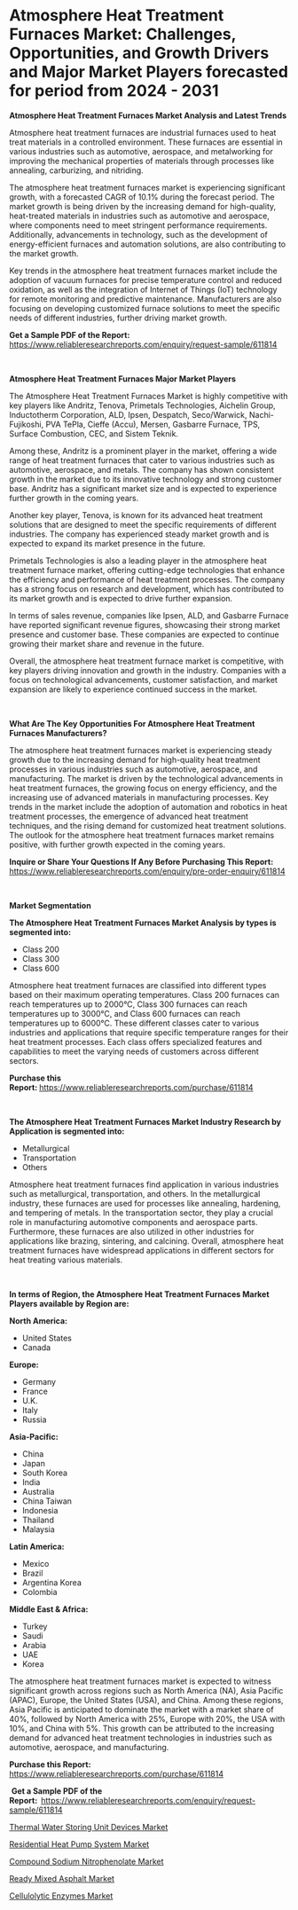 <p><h1>Atmosphere Heat Treatment Furnaces Market: Challenges, Opportunities, and Growth Drivers and Major Market Players forecasted for period from 2024 - 2031</h1></p><p><strong>Atmosphere Heat Treatment Furnaces Market Analysis and Latest Trends</strong></p>
<p><p>Atmosphere heat treatment furnaces are industrial furnaces used to heat treat materials in a controlled environment. These furnaces are essential in various industries such as automotive, aerospace, and metalworking for improving the mechanical properties of materials through processes like annealing, carburizing, and nitriding.</p><p>The atmosphere heat treatment furnaces market is experiencing significant growth, with a forecasted CAGR of 10.1% during the forecast period. The market growth is being driven by the increasing demand for high-quality, heat-treated materials in industries such as automotive and aerospace, where components need to meet stringent performance requirements. Additionally, advancements in technology, such as the development of energy-efficient furnaces and automation solutions, are also contributing to the market growth.</p><p>Key trends in the atmosphere heat treatment furnaces market include the adoption of vacuum furnaces for precise temperature control and reduced oxidation, as well as the integration of Internet of Things (IoT) technology for remote monitoring and predictive maintenance. Manufacturers are also focusing on developing customized furnace solutions to meet the specific needs of different industries, further driving market growth.</p></p>
<p><strong>Get a Sample PDF of the Report:&nbsp;</strong> <a href="https://www.reliableresearchreports.com/enquiry/request-sample/611814">https://www.reliableresearchreports.com/enquiry/request-sample/611814</a></p>
<p>&nbsp;</p>
<p><strong>Atmosphere Heat Treatment Furnaces Major Market Players</strong></p>
<p><p>The Atmosphere Heat Treatment Furnaces Market is highly competitive with key players like Andritz, Tenova, Primetals Technologies, Aichelin Group, Inductotherm Corporation, ALD, Ipsen, Despatch, Seco/Warwick, Nachi-Fujikoshi, PVA TePla, Cieffe (Accu), Mersen, Gasbarre Furnace, TPS, Surface Combustion, CEC, and Sistem Teknik.</p><p>Among these, Andritz is a prominent player in the market, offering a wide range of heat treatment furnaces that cater to various industries such as automotive, aerospace, and metals. The company has shown consistent growth in the market due to its innovative technology and strong customer base. Andritz has a significant market size and is expected to experience further growth in the coming years.</p><p>Another key player, Tenova, is known for its advanced heat treatment solutions that are designed to meet the specific requirements of different industries. The company has experienced steady market growth and is expected to expand its market presence in the future.</p><p>Primetals Technologies is also a leading player in the atmosphere heat treatment furnace market, offering cutting-edge technologies that enhance the efficiency and performance of heat treatment processes. The company has a strong focus on research and development, which has contributed to its market growth and is expected to drive further expansion.</p><p>In terms of sales revenue, companies like Ipsen, ALD, and Gasbarre Furnace have reported significant revenue figures, showcasing their strong market presence and customer base. These companies are expected to continue growing their market share and revenue in the future.</p><p>Overall, the atmosphere heat treatment furnace market is competitive, with key players driving innovation and growth in the industry. Companies with a focus on technological advancements, customer satisfaction, and market expansion are likely to experience continued success in the market.</p></p>
<p>&nbsp;</p>
<p><strong>What Are The Key Opportunities For Atmosphere Heat Treatment Furnaces Manufacturers?</strong></p>
<p><p>The atmosphere heat treatment furnaces market is experiencing steady growth due to the increasing demand for high-quality heat treatment processes in various industries such as automotive, aerospace, and manufacturing. The market is driven by the technological advancements in heat treatment furnaces, the growing focus on energy efficiency, and the increasing use of advanced materials in manufacturing processes. Key trends in the market include the adoption of automation and robotics in heat treatment processes, the emergence of advanced heat treatment techniques, and the rising demand for customized heat treatment solutions. The outlook for the atmosphere heat treatment furnaces market remains positive, with further growth expected in the coming years.</p></p>
<p><strong>Inquire or Share Your Questions If Any Before Purchasing This Report:</strong> <a href="https://www.reliableresearchreports.com/enquiry/pre-order-enquiry/611814">https://www.reliableresearchreports.com/enquiry/pre-order-enquiry/611814</a></p>
<p>&nbsp;</p>
<p><strong>Market Segmentation</strong></p>
<p><strong>The Atmosphere Heat Treatment Furnaces Market Analysis by types is segmented into:</strong></p>
<p><ul><li>Class 200</li><li>Class 300</li><li>Class 600</li></ul></p>
<p><p>Atmosphere heat treatment furnaces are classified into different types based on their maximum operating temperatures. Class 200 furnaces can reach temperatures up to 2000°C, Class 300 furnaces can reach temperatures up to 3000°C, and Class 600 furnaces can reach temperatures up to 6000°C. These different classes cater to various industries and applications that require specific temperature ranges for their heat treatment processes. Each class offers specialized features and capabilities to meet the varying needs of customers across different sectors.</p></p>
<p><strong>Purchase this Report:&nbsp;</strong><a href="https://www.reliableresearchreports.com/purchase/611814">https://www.reliableresearchreports.com/purchase/611814</a></p>
<p>&nbsp;</p>
<p><strong>The Atmosphere Heat Treatment Furnaces Market Industry Research by Application is segmented into:</strong></p>
<p><ul><li>Metallurgical</li><li>Transportation</li><li>Others</li></ul></p>
<p><p>Atmosphere heat treatment furnaces find application in various industries such as metallurgical, transportation, and others. In the metallurgical industry, these furnaces are used for processes like annealing, hardening, and tempering of metals. In the transportation sector, they play a crucial role in manufacturing automotive components and aerospace parts. Furthermore, these furnaces are also utilized in other industries for applications like brazing, sintering, and calcining. Overall, atmosphere heat treatment furnaces have widespread applications in different sectors for heat treating various materials.</p></p>
<p>&nbsp;</p>
<p><strong>In terms of Region, the Atmosphere Heat Treatment Furnaces Market Players available by Region are:</strong></p>
<p>
    <p> <strong> North America: </strong>
        <ul>
            <li>United States</li>
            <li>Canada</li>
        </ul>
        </p> 
    <p> <strong> Europe: </strong>
        <ul>
            <li>Germany</li>
            <li>France</li>
            <li>U.K.</li>
            <li>Italy</li>
            <li>Russia</li>
        </ul>
        </p> 
    <p> <strong> Asia-Pacific: </strong>
        <ul>
            <li>China</li>
            <li>Japan</li>
            <li>South Korea</li>
            <li>India</li>
            <li>Australia</li>
            <li>China Taiwan</li>
            <li>Indonesia</li>
            <li>Thailand</li>
            <li>Malaysia</li>
        </ul>
        </p> 
    <p> <strong> Latin America: </strong>
        <ul>
            <li>Mexico</li>
            <li>Brazil</li>
            <li>Argentina Korea</li>
            <li>Colombia</li>
        </ul>
        </p> 
    <p> <strong> Middle East & Africa: </strong>
        <ul>
            <li>Turkey</li>
            <li>Saudi</li>
            <li>Arabia</li>
            <li>UAE</li>
            <li>Korea</li>
        </ul>
    </p>
    </p>
<p><p>The atmosphere heat treatment furnaces market is expected to witness significant growth across regions such as North America (NA), Asia Pacific (APAC), Europe, the United States (USA), and China. Among these regions, Asia Pacific is anticipated to dominate the market with a market share of 40%, followed by North America with 25%, Europe with 20%, the USA with 10%, and China with 5%. This growth can be attributed to the increasing demand for advanced heat treatment technologies in industries such as automotive, aerospace, and manufacturing.</p></p>
<p><strong>Purchase this Report: </strong><a href="https://www.reliableresearchreports.com/purchase/611814">https://www.reliableresearchreports.com/purchase/611814</a></p>
<p>&nbsp;<strong>Get a Sample PDF of the Report:&nbsp;&nbsp;</strong><a href="https://www.reliableresearchreports.com/enquiry/request-sample/611814">https://www.reliableresearchreports.com/enquiry/request-sample/611814</a></p>
<p><strong></strong></p>
<p><p><a href="https://issuu.com/reportprime-2/docs/thermal-water-storing-unit-devices-market-size-203">Thermal Water Storing Unit Devices Market</a></p><p><a href="https://issuu.com/reportprime-2/docs/residential-heat-pump-system-market-size-2030.pptx">Residential Heat Pump System Market</a></p><p><a href="https://medium.com/p/0d888bff0fa5/edit">Compound Sodium Nitrophenolate Market</a></p><p><a href="https://github.com/indrystar/Market-Research-Report-List-1/blob/main/ready-mixed-asphalt-market.md">Ready Mixed Asphalt Market</a></p><p><a href="https://github.com/AKSHATREPORTPRIME/Market-Research-Report-List-3/blob/main/cellulolytic-enzymes-market.md">Cellulolytic Enzymes Market</a></p></p>